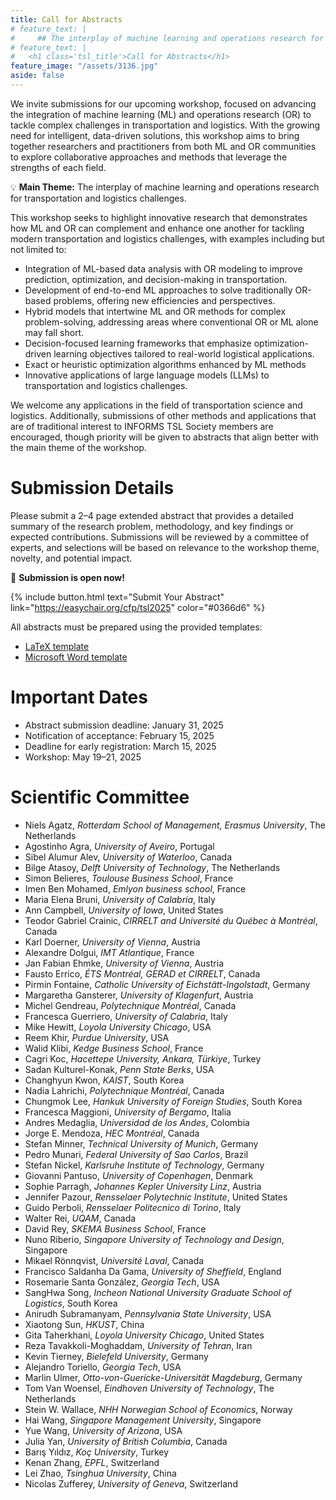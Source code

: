 ```yaml
---
title: Call for Abstracts
# feature_text: |
#     ## The interplay of machine learning and operations research for transportation and logistics challenges
# feature_text: |
#   <h1 class='tsl_title'>Call for Abstracts</h1>
feature_image: "/assets/3136.jpg"
aside: false
---
```


We invite submissions for our upcoming workshop, focused on advancing the integration of machine learning (ML) and operations research (OR) to tackle complex challenges in transportation and logistics. With the growing need for intelligent, data-driven solutions, this workshop aims to bring together researchers and practitioners from both ML and OR communities to explore collaborative approaches and methods that leverage the strengths of each field.

💡 **Main Theme:** The interplay of machine learning and operations research for transportation and logistics challenges.

This workshop seeks to highlight innovative research that demonstrates how ML and OR can complement and enhance one another for tackling modern transportation and logistics challenges, with examples including but not limited to:
- Integration of ML-based data analysis with OR modeling to improve prediction, optimization, and decision-making in transportation.
- Development of end-to-end ML approaches to solve traditionally OR-based problems, offering new efficiencies and perspectives.
- Hybrid models that intertwine ML and OR methods for complex problem-solving, addressing areas where conventional OR or ML alone may fall short.
- Decision-focused learning frameworks that emphasize optimization-driven learning objectives tailored to real-world logistical applications.
- Exact or heuristic optimization algorithms enhanced by ML methods
- Innovative applications of large language models (LLMs) to transportation and logistics challenges.

We welcome any applications in the field of transportation science and logistics. 
Additionally, submissions of other methods and applications that are of traditional interest to INFORMS TSL Society members are encouraged, though priority will be given to abstracts that align better with the main theme of the workshop.

# Submission Details

Please submit a 2–4 page extended abstract that provides a detailed summary of the research problem, methodology, and key findings or expected contributions. Submissions will be reviewed by a committee of experts, and selections will be based on relevance to the workshop theme, novelty, and potential impact.

📣 **Submission is open now!**

{% include button.html text="Submit Your Abstract"  link="https://easychair.org/cfp/tsl2025" color="#0366d6" %} 

All abstracts must be prepared using the provided templates:
* [LaTeX template](/assets/tsl2025_seoul_template.zip)
* [Microsoft Word template](/assets/tsl2025_seoul_template.docx)


# Important Dates

* Abstract submission deadline: January 31, 2025
* Notification of acceptance: February 15, 2025
* Deadline for early registration: March 15, 2025
* Workshop: May 19–21, 2025

# Scientific Committee

- Niels Agatz, *Rotterdam School of Management, Erasmus University*, The Netherlands
- Agostinho Agra, *University of Aveiro*, Portugal
- Sibel Alumur Alev, *University of Waterloo*, Canada
- Bilge Atasoy, *Delft University of Technology*, The Netherlands
- Simon Belieres, *Toulouse Business School*, France
- Imen Ben Mohamed, *Emlyon business school*, France
- Maria Elena Bruni, *University of Calabria*, Italy
- Ann Campbell, *University of Iowa*, United States
- Teodor Gabriel Crainic, *CIRRELT and Université du Québec à Montréal*, Canada
- Karl Doerner, *University of Vienna*, Austria
- Alexandre Dolgui, *IMT Atlantique*, France
- Jan Fabian Ehmke, *University of Vienna*, Austria
- Fausto Errico, *ÉTS Montréal, GERAD et CIRRELT*, Canada
- Pirmin Fontaine, *Catholic University of Eichstätt-Ingolstadt*, Germany
- Margaretha Gansterer, *University of Klagenfurt*, Austria
- Michel Gendreau, *Polytechnique Montréal*, Canada
- Francesca Guerriero, *University of Calabria*, Italy
- Mike Hewitt, *Loyola University Chicago*, USA
- Reem Khir, *Purdue University*, USA
- Walid Klibi, *Kedge Business School*, France
- Cagri Koc, *Hacettepe University, Ankara, Türkiye*, Turkey
- Sadan Kulturel-Konak, *Penn State Berks*, USA
- Changhyun Kwon, *KAIST*, South Korea
- Nadia Lahrichi, *Polytechnique Montréal*, Canada
- Chungmok Lee, *Hankuk University of Foreign Studies*, South Korea
- Francesca Maggioni, *University of Bergamo*, Italia
- Andres Medaglia, *Universidad de los Andes*, Colombia
- Jorge E. Mendoza, *HEC Montréal*, Canada
- Stefan Minner, *Technical University of Munich*, Germany
- Pedro Munari, *Federal University of Sao Carlos*, Brazil
- Stefan Nickel, *Karlsruhe Institute of Technology*, Germany
- Giovanni Pantuso, *University of Copenhagen*, Denmark
- Sophie Parragh, *Johannes Kepler University Linz*, Austria
- Jennifer Pazour, *Rensselaer Polytechnic Institute*, United States
- Guido Perboli, *Rensselaer Politecnico di Torino*, Italy
- Walter Rei, *UQAM*, Canada
- David Rey, *SKEMA Business School*, France
- Nuno Riberio, *Singapore University of Technology and Design*, Singapore
- Mikael Rönnqvist, *Université Laval*, Canada
- Francisco Saldanha Da Gama, *University of Sheffield*, England
- Rosemarie Santa González, *Georgia Tech*, USA
- SangHwa Song, *Incheon National University Graduate School of Logistics*, South Korea
- Anirudh Subramanyam, *Pennsylvania State University*, USA
- Xiaotong Sun, *HKUST*, China
- Gita Taherkhani, *Loyola University Chicago*, United States
- Reza Tavakkoli-Moghaddam, *University of Tehran*, Iran
- Kevin Tierney, *Bielefeld University*, Germany
- Alejandro Toriello, *Georgia Tech*, USA
- Marlin Ulmer, *Otto-von-Guericke-Universität Magdeburg*, Germany
- Tom Van Woensel, *Eindhoven University of Technology*, The Netherlands
- Stein W. Wallace, *NHH Norwegian School of Economics*, Norway
- Hai Wang, *Singapore Management University*, Singapore
- Yue Wang, *University of Arizona*, USA
- Julia Yan, *University of British Columbia*, Canada
- Barış Yıldız, *Koç University*, Turkey
- Kenan Zhang, *EPFL*, Switzerland
- Lei Zhao, *Tsinghua University*, China
- Nicolas Zufferey, *University of Geneva*, Switzerland
